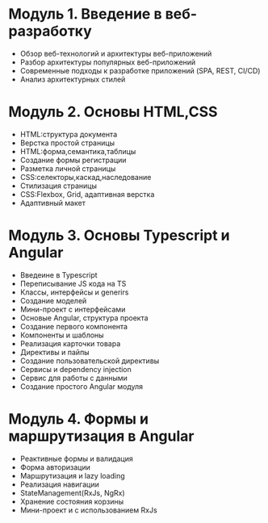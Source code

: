 # Модуль 1. Введение в веб-разработку

- Обзор веб-технологий и архитектуры веб-приложений
- Разбор архитектуры популярных веб-приложений
- Современные подходы к разработке приложений (SPA, REST, CI/CD)
- Анализ архитектурных стилей

# Модуль 2. Основы HTML,CSS

- HTML:структура документа
- Верстка простой страницы
- HTML:форма,семантика,таблицы
- Создание формы регистрации
- Разметка личной страницы
- CSS:селекторы,каскад,наследование
- Стилизация страницы
- CSS:Flexbox, Grid, адаптивная верстка
- Адаптивный макет

# Модуль 3. Основы Typescript и Angular

- Введеине в Typescript
- Переписывание JS кода на TS
- Классы, интерфейсы и generirs
- Создание моделей
- Мини-проект с интерфейсами
- Основые Angular, структура проекта
- Создание первого компонента
- Компоненты и шаблоны
- Реализация карточки товара
- Директивы и пайпы
- Создание пользовательской директивы
- Сервисы и dependency injection
- Сервис для работы с данными
- Создание простого Angular модуля


# Модуль 4. Формы и маршрутизация в Angular

- Реактивные формы и валидация
- Форма авторизации
- Маршрутизация и lazy loading
- Реализация навигации
- StateManagement(RxJs, NgRx)
- Хранение состояния корзины
- Мини-проект и с использованием RxJs



